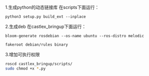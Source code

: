 1.生成python的动态链接库
在scripts下面运行：

```
python3 setup.py build_ext --inplace
```

2.生成deb
在castlex_bringup下面运行：

```
bloom-generate rosdebian --os-name ubuntu --ros-distro melodic

fakeroot debian/rules binary
```

3.增加可执行权限
```bash
roscd castlex_bringup/scripts/
sudo chmod +x *.py
```


